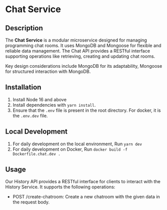 # Chat Service

## Description
The **Chat Service** is a modular microservice designed for managing programming chat rooms. It uses MongoDB and Mongoose for flexible and reliable data management. The Chat API provides a RESTful interface supporting operations like retrieving, creating and updating chat rooms.

Key design considerations include MongoDB for its adaptability, Mongoose for structured interaction with MongoDB.


## Installation

1. Install Node 16 and above
2. Install dependencies with `yarn install`.
3. Ensure that the `.env` file is present in the root directory. For docker, it is the `.env.dev` file.

## Local Development

1. For daily development on the local environment,
Run `yarn dev`
2. For daily development on Docker,
Run `docker build -f Dockerfile.chat.dev .`

## Usage

Our History API provides a RESTful interface for clients to interact with the History Service. It supports the following operations:
- POST /create-chatroom: Create a new chatroom with the given data in the request body.
